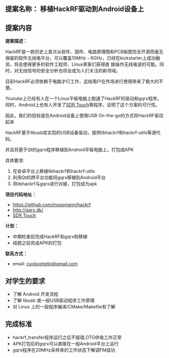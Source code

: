 
## 提案名称： 移植HackRF驱动到Android设备上

## 提案内容

**提案描述：**

HackRF是一款历史上首次从软件、固件、电路原理图和PCB板图完全开源而毫无保留的软件无线电平台，可以覆盖10MHz - 6GHz，已经在kickstarter上成功融资。将会使得更多的软件工程师、Linux黑客们获得直
接操作无线电波的可能。同时，对无线信号的安全分析也将会成为人们关注的新领域。

目前HackRF必须依赖于电脑才行工作，这给用户在外场进行使用带来了极大的不便。

Youtube上已经有人在一个Linux平板电脑上跑通了HackRF的驱动和gqrx程序。
同时，Android上也有人开发了[SDR Touch](https://play.google.com/store/apps/details?id=marto.androsdr2)等程序，证明了这个方案的可行性。

因此，我们的目标是在Android设备上使用USB On-the-go的方式将HackRF驱动起来

HackRF基于libusb库实现的USB设备驱动，提供libhackrf和hackrf-utils等源代码。

并且将基于Qt的gqrx程序移植到Android平板电脑上，打包成APK

具体要求:

1. 在安卓平台上移植libhackrf和hackrf-utils
2. 利用Qt的跨平台功能将gqrx移植到Android平台
3. 将libhackrf与gqrx进行对接，打包成为apk

**项目代码地址：**
 - <https://github.com/mossmann/hackrf>
 - <http://gqrx.dk/>
 - [SDR Touch](https://play.google.com/store/apps/details?id=marto.androsdr2)

**计划：**

* 中期检查前完成HackRF和gqrx和移植
* 结题之前完成APK的打包

**联系方式：**

* email: <cuckoohello@gmail.com>

## 对学生的要求

* 了解 Android 开发流程
* 了解 libusb 或一般USB驱动程序工作原理
* 对 Linux 上的一般程序编译/CMake/Makefile有了解

## 完成标准

 + hackrf_transfer程序运行之后不报错,OTG供电工作正常
 + APK打包后的gqrx可以直接在一般Android平台上运行
 + gqrx程序在20MHz采样率的工作状态下解调FM成功
